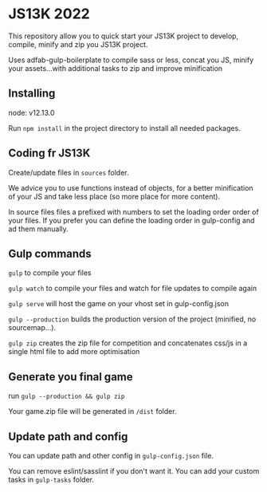 # JS13K 2022

This repository allow you to quick start your JS13K project to develop, compile, minify and zip you JS13K project.

Uses adfab-gulp-boilerplate to compile sass or less, concat you JS, minify your assets...with additional tasks to zip and improve minification

## Installing

node: v12.13.0

Run `npm install` in the project directory to install all needed packages.

## Coding fr JS13K

Create/update files in `sources` folder.

We advice you to use functions instead of objects, for a better minification of your JS and take less place (so more place for more content).

In source files files a prefixed with numbers to set the loading order order of your files. If you prefer you can define the loading order in gulp-config and ad them manually.

## Gulp commands

`gulp` to compile your files

`gulp watch` to compile your files and watch for file updates to compile again

`gulp serve` will host the game on your vhost set in gulp-config.json

`gulp --production` builds the production version of the project (minified, no sourcemap...).

`gulp zip` creates the zip file for competition and concatenates css/js in a single html file to add more optimisation

## Generate you final game

run `gulp --production && gulp zip`

Your game.zip file will be generated in `/dist` folder.

## Update path and config

You can update path and other config in `gulp-config.json` file.

You can remove eslint/sasslint if you don't want it. You can add your custom tasks in `gulp-tasks` folder.

